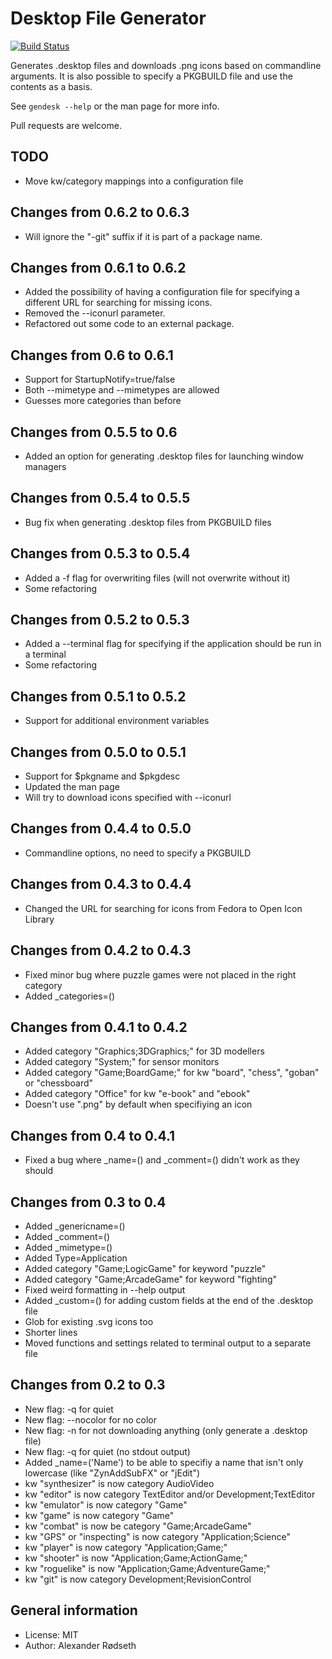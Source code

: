 Desktop File Generator
======================

[![Build Status](https://travis-ci.org/xyproto/gendesk.svg?branch=master)](https://travis-ci.org/xyproto/gendesk)

Generates .desktop files and downloads .png icons based on commandline arguments.
It is also possible to specify a PKGBUILD file and use the contents as a basis.

See `gendesk --help` or the man page for more info.

Pull requests are welcome.

TODO
----
* Move kw/category mappings into a configuration file

Changes from 0.6.2 to 0.6.3
---------------------------
* Will ignore the "-git" suffix if it is part of a package name.

Changes from 0.6.1 to 0.6.2
---------------------------
* Added the possibility of having a configuration file for specifying a different URL for searching for missing icons.
* Removed the --iconurl parameter.
* Refactored out some code to an external package.

Changes from 0.6 to 0.6.1
-------------------------
* Support for StartupNotify=true/false
* Both --mimetype and --mimetypes are allowed
* Guesses more categories than before

Changes from 0.5.5 to 0.6
-------------------------
* Added an option for generating .desktop files for launching window managers

Changes from 0.5.4 to 0.5.5
---------------------------
* Bug fix when generating .desktop files from PKGBUILD files

Changes from 0.5.3 to 0.5.4
---------------------------
* Added a -f flag for overwriting files (will not overwrite without it)
* Some refactoring

Changes from 0.5.2 to 0.5.3
---------------------------
* Added a --terminal flag for specifying if the application should be run in a terminal
* Some refactoring

Changes from 0.5.1 to 0.5.2
---------------------------
* Support for additional environment variables

Changes from 0.5.0 to 0.5.1
---------------------------
* Support for $pkgname and $pkgdesc
* Updated the man page
* Will try to download icons specified with --iconurl

Changes from 0.4.4 to 0.5.0
---------------------------
* Commandline options, no need to specify a PKGBUILD

Changes from 0.4.3 to 0.4.4
---------------------------
* Changed the URL for searching for icons from Fedora to Open Icon Library

Changes from 0.4.2 to 0.4.3
---------------------------
* Fixed minor bug where puzzle games were not placed in the right category
* Added \_categories=()


Changes from 0.4.1 to 0.4.2
---------------------------
* Added category "Graphics;3DGraphics;" for 3D modellers
* Added category "System;" for sensor monitors
* Added category "Game;BoardGame;" for kw "board", "chess", "goban" or "chessboard"
* Added category "Office" for kw "e-book" and "ebook"
* Doesn't use ".png" by default when specifiying an icon


Changes from 0.4 to 0.4.1
-------------------------
* Fixed a bug where \_name=() and \_comment=() didn't work as they should


Changes from 0.3 to 0.4
-----------------------
* Added \_genericname=()
* Added \_comment=()
* Added \_mimetype=()
* Added Type=Application
* Added category "Game;LogicGame" for keyword "puzzle"
* Added category "Game;ArcadeGame" for keyword "fighting"
* Fixed weird formatting in --help output
* Added \_custom=() for adding custom fields at the end of the .desktop file
* Glob for existing .svg icons too
* Shorter lines
* Moved functions and settings related to terminal output to a separate file


Changes from 0.2 to 0.3
-----------------------
* New flag: -q for quiet
* New flag: --nocolor for no color
* New flag: -n for not downloading anything (only generate a .desktop file)
* New flag: -q for quiet (no stdout output)
* Added \_name=('Name') to be able to specifiy a name that isn't only lowercase (like "ZynAddSubFX" or "jEdit")
* kw "synthesizer" is now category AudioVideo
* kw "editor" is now category TextEditor and/or Development;TextEditor
* kw "emulator" is now category "Game"
* kw "game" is now category "Game"
* kw "combat" is now be category "Game;ArcadeGame"
* kw "GPS" or "inspecting" is now category "Application;Science"
* kw "player" is now category "Application;Game;"
* kw "shooter" is now "Application;Game;ActionGame;"
* kw "roguelike" is now "Application;Game;AdventureGame;"
* kw "git" is now category Development;RevisionControl


General information
-------------------

* License: MIT
* Author: Alexander Rødseth


